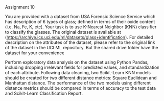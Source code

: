 Assignment 10

You are provided with a dataset from USA Forensic Science Service
which has description of 6 types of glass; defined in terms of their
oxide content (i.e. Na, Fe, K, etc). Your task is to use K-Nearest
Neighbor (KNN) classifier to classify the glasses.
The original dataset is available at
(https://archive.ics.uci.edu/ml/datasets/glass+identification). For
detailed description on the attributes of the dataset,
please refer to the original link of the dataset in the UCI ML
repository.
But the shared drive folder have the dataset for your convenience

Perform exploratory data analysis on the dataset using Python Pandas,
including dropping irrelevant fields for predicted values, and
standardization of each attribute.
Following data cleaning, two Scikit-Learn KNN models should be created
for two different distance metrics: Square Euclidean and Manhattan
distance. The performance of the two models using different distance
metrics should be compared in terms of accuracy to the test data and
Scikit-Learn Classification Report.
